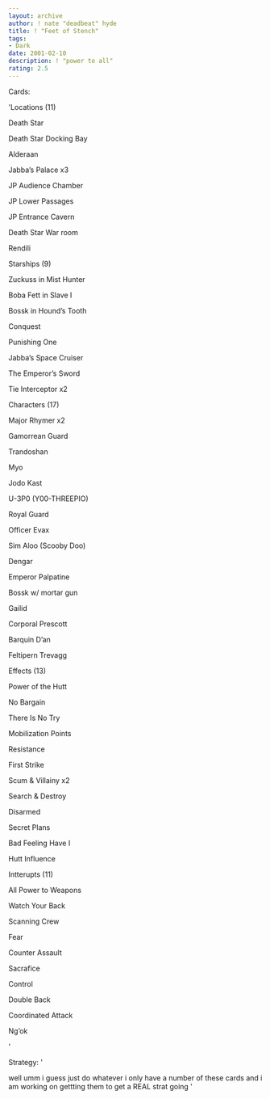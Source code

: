 ```yaml
---
layout: archive
author: ! nate "deadbeat" hyde
title: ! "Feet of Stench"
tags:
- Dark
date: 2001-02-10
description: ! "power to all"
rating: 2.5
---
```

Cards: 

'Locations (11)

Death Star

Death Star Docking Bay

Alderaan

Jabba&#8217;s Palace x3

JP Audience Chamber

JP Lower Passages

JP Entrance Cavern

Death Star War room

Rendili


Starships (9)

Zuckuss in Mist Hunter

Boba Fett in Slave I

Bossk in Hound&#8217;s Tooth

Conquest

Punishing One 

Jabba&#8217;s Space Cruiser 

The Emperor&#8217;s Sword 

Tie Interceptor x2 


Characters (17)


Major Rhymer x2 

Gamorrean Guard 

Trandoshan 

Myo 

Jodo Kast 

U-3P0 (Y00-THREEPIO) 

Royal Guard 

Officer Evax 

Sim Aloo (Scooby Doo) 

Dengar 

Emperor Palpatine 

Bossk w/ mortar gun 

Gailid 

Corporal Prescott 

Barquin D&#8217;an 

Feltipern Trevagg 


Effects (13)

Power of the Hutt

No Bargain

There Is No Try

Mobilization Points

Resistance

First Strike

Scum & Villainy x2

Search & Destroy

Disarmed

Secret Plans

Bad Feeling Have I

Hutt Influence


Intterupts (11)


All Power to Weapons 

Watch Your Back 

Scanning Crew 

Fear 

Counter Assault 

Sacrafice 

Control 

Double Back 

Coordinated Attack 

Ng&#8217;ok 

'

Strategy: '

well umm i guess just do whatever i only have a number of these cards and i am working on gettting them to get a REAL strat going '